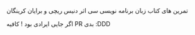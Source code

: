 تمرین های کتاب زبان برنامه نویسی سی اثر دنیس ریچی و برایان کرینگان

اگر جایی ایرادی بود ! کافیه PR بدی :DDD

